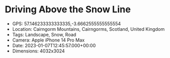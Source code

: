 # Driving Above the Snow Line

- GPS: 57.146233333333335,-3.6662555555555554
- Location: Cairngorm Mountains, Cairngorms, Scotland, United Kingdom
- Tags: Landscape, Snow, Road
- Camera: Apple iPhone 14 Pro Max
- Date: 2023-01-07T12:45:57.000+00:00
- Dimensions: 4032x3024

